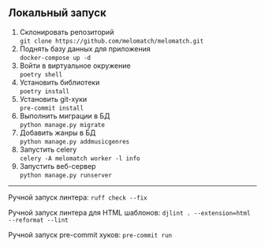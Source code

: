 ## Локальный запуск

1. Склонировать репозиторий  
`git clone https://github.com/melomatch/melomatch.git`
2. Поднять базу данных для приложения  
`docker-compose up -d`
3. Войти в виртуальное окружение  
`poetry shell`
4. Установить библиотеки  
`poetry install`
5. Установить git-хуки  
`pre-commit install`
6. Выполнить миграции в БД  
`python manage.py migrate`
7. Добавить жанры в БД  
`python manage.py addmusicgenres`
8. Запустить celery  
`celery -A melomatch worker -l info`
7. Запустить веб-сервер  
`python manage.py runserver`

---

Ручной запуск линтера: `ruff check --fix`

Ручной запуск линтера для HTML шаблонов: `djlint . --extension=html --reformat --lint`

Ручной запуск pre-commit хуков: `pre-commit run`